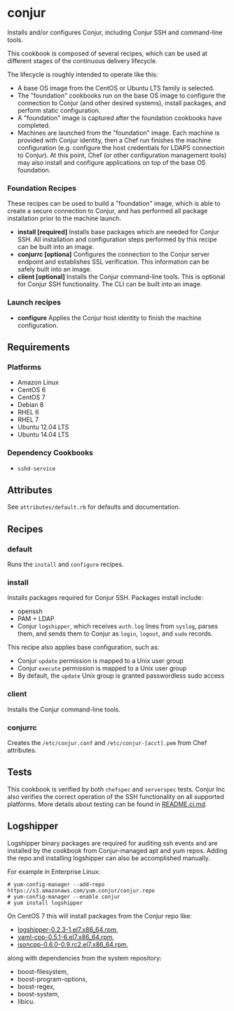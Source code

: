 # conjur

Installs and/or configures Conjur, including Conjur SSH and command-line tools.

This cookbook is composed of several recipes, which can be used at different stages of the continuous delivery lifecycle.

The lifecycle is roughly intended to operate like this:

* A base OS image from the CentOS or Ubuntu LTS family is selected. 
* The "foundation" cookbooks run on the base OS image to configure the connection to Conjur (and other desired systems), install packages, and perform static configuration.
* A "foundation" image is captured after the foundation cookbooks have completed.
* Machines are launched from the "foundation" image. Each machine is provided with Conjur identity, then a Chef run finishes the machine configuration (e.g. configure the host credentials for LDAPS connection to Conjur). At this point, Chef (or other configuration management tools) may also install and configure applications on top of the base OS foundation.

### Foundation Recipes

These recipes can be used to build a "foundation" image, which is able to create a secure connection to Conjur, and has performed all package installation prior to the machine launch.

* **install [required]** Installs base packages which are needed for Conjur SSH. All installation and configuration steps performed by this recipe can be built into an image.
* **conjurrc [optiona]** Configures the connection to the Conjur server endpoint and establishes SSL verification. This information can be safely built into an image.
* **client [optional]** Installs the Conjur command-line tools. This is optional for Conjur SSH functionality. The CLI can be built into an image.

### Launch recipes

* **configure** Applies the Conjur host identity to finish the machine configuration.

## Requirements

### Platforms

* Amazon Linux
* CentOS 6
* CentOS 7
* Debian 8
* RHEL 6
* RHEL 7
* Ubuntu 12.04 LTS
* Ubuntu 14.04 LTS

### Dependency Cookbooks

* `sshd-service`

## Attributes

See `attributes/default.rb` for defaults and documentation.

## Recipes

### default

Runs the `install` and `configure` recipes.

### install

Installs packages required for Conjur SSH. Packages install include:

* openssh
* PAM + LDAP
* Conjur `logshipper`, which receives `auth.log` lines from `syslog`, parses them, and sends them to Conjur as `login`, `logout`, and `sudo` records.

This recipe also applies base configuration, such as:

* Conjur `update` permission is mapped to a Unix user group
* Conjur `execute` permission is mapped to a Unix user group
* By default, the `update` Unix group is granted passwordless sudo access

### client

Installs the Conjur command-line tools.

### conjurrc

Creates the `/etc/conjur.conf` and `/etc/conjur-[acct].pem` from Chef attributes.

## Tests

This cookbook is verified by both `chefspec` and `serverspec` tests. Conjur Inc also verifies the correct operation of the SSH functionality on all supported platforms. More details about testing can be found in [README.ci.md](README.ci.md).

## Logshipper

Logshipper binary packages are required for auditing ssh events and are installed by the cookbook from Conjur-managed apt and yum repos.
Adding the repo and installing logshipper can also be accomplished manually.

For example in Enterprise Linux:

    # yum-config-manager --add-repo https://s3.amazonaws.com/yum.conjur/conjur.repo
    # yum-config-manager --enable conjur
    # yum install logshipper

On CentOS 7 this will install packages from the Conjur repo like:
  - [logshipper-0.2.3-1.el7.x86_64.rpm](https://s3.amazonaws.com/yum.conjur/el/7/x86_64/logshipper-0.2.3-1.el7.x86_64.rpm),
  - [yaml-cpp-0.5.1-6.el7.x86_64.rpm](https://s3.amazonaws.com/yum.conjur/el/7/x86_64/yaml-cpp-0.5.1-6.el7.x86_64.rpm),
  - [jsoncpp-0.6.0-0.9.rc2.el7.x86_64.rpm](https://s3.amazonaws.com/yum.conjur/el/7/x86_64/jsoncpp-0.6.0-0.9.rc2.el7.x86_64.rpm),

along with dependencies from the system repository:
  - boost-filesystem,
  - boost-program-options,
  - boost-regex,
  - boost-system,
  - libicu.
